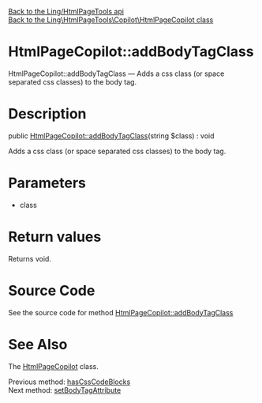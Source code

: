 [Back to the Ling/HtmlPageTools api](https://github.com/lingtalfi/HtmlPageTools/blob/master/doc/api/Ling/HtmlPageTools.md)<br>
[Back to the Ling\HtmlPageTools\Copilot\HtmlPageCopilot class](https://github.com/lingtalfi/HtmlPageTools/blob/master/doc/api/Ling/HtmlPageTools/Copilot/HtmlPageCopilot.md)


HtmlPageCopilot::addBodyTagClass
================



HtmlPageCopilot::addBodyTagClass — Adds a css class (or space separated css classes) to the body tag.




Description
================


public [HtmlPageCopilot::addBodyTagClass](https://github.com/lingtalfi/HtmlPageTools/blob/master/doc/api/Ling/HtmlPageTools/Copilot/HtmlPageCopilot/addBodyTagClass.md)(string $class) : void




Adds a css class (or space separated css classes) to the body tag.




Parameters
================


- class

    


Return values
================

Returns void.








Source Code
===========
See the source code for method [HtmlPageCopilot::addBodyTagClass](https://github.com/lingtalfi/HtmlPageTools/blob/master/Copilot/HtmlPageCopilot.php#L326-L329)


See Also
================

The [HtmlPageCopilot](https://github.com/lingtalfi/HtmlPageTools/blob/master/doc/api/Ling/HtmlPageTools/Copilot/HtmlPageCopilot.md) class.

Previous method: [hasCssCodeBlocks](https://github.com/lingtalfi/HtmlPageTools/blob/master/doc/api/Ling/HtmlPageTools/Copilot/HtmlPageCopilot/hasCssCodeBlocks.md)<br>Next method: [setBodyTagAttribute](https://github.com/lingtalfi/HtmlPageTools/blob/master/doc/api/Ling/HtmlPageTools/Copilot/HtmlPageCopilot/setBodyTagAttribute.md)<br>

